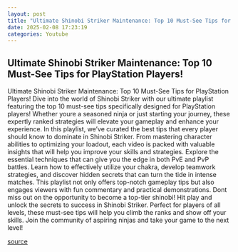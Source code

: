```yaml
---
layout: post
title: "Ultimate Shinobi Striker Maintenance: Top 10 Must-See Tips for PlayStation Players!"
date: 2025-02-08 17:23:19
categories: Youtube
---
```


## Ultimate Shinobi Striker Maintenance: Top 10 Must-See Tips for PlayStation Players!

Ultimate Shinobi Striker Maintenance: Top 10 Must-See Tips for PlayStation Players!
Dive into the world of Shinobi Striker with our ultimate playlist featuring the top 10 must-see tips specifically designed for PlayStation players! Whether youre a seasoned ninja or just starting your journey, these expertly ranked strategies will elevate your gameplay and enhance your experience.
In this playlist, we’ve curated the best tips that every player should know to dominate in Shinobi Striker. From mastering character abilities to optimizing your loadout, each video is packed with valuable insights that will help you improve your skills and strategies. 
Explore the essential techniques that can give you the edge in both PvE and PvP battles. Learn how to effectively utilize your chakra, develop teamwork strategies, and discover hidden secrets that can turn the tide in intense matches. 
This playlist not only offers top-notch gameplay tips but also engages viewers with fun commentary and practical demonstrations. Dont miss out on the opportunity to become a top-tier shinobi! 
Hit play and unlock the secrets to success in Shinobi Striker. Perfect for players of all levels, these must-see tips will help you climb the ranks and show off your skills. Join the community of aspiring ninjas and take your game to the next level!

[source](https://www.youtube.com/playlist?list=PLLkzyMGsB0K2hgHpBqiHrLGxnpyrlL3oP)